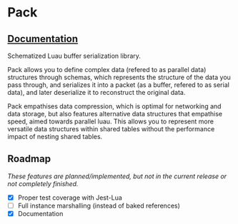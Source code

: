 # Pack

## [Documentation](https://isoopod.github.io/Pack/)

Schematized Luau buffer serialization library.

Pack allows you to define complex data (refered to as parallel data) structures through schemas, which represents the structure of the data you pass through,
and serializes it into a packet (as a buffer, refered to as serial data), and later deserialize it to reconstruct the original data.

Pack empathises data compression, which is optimal for networking and data storage, but also features alternative data structures that empathise speed, aimed
towards parallel luau. This allows you to represent more versatile data structures within shared tables without the performance impact of nesting shared tables.

## Roadmap

*These features are planned/implemented, but not in the current release or not completely finished.*  

- [x] Proper test coverage with Jest-Lua
- [ ] Full instance marshalling (instead of baked references)
- [x] Documentation
